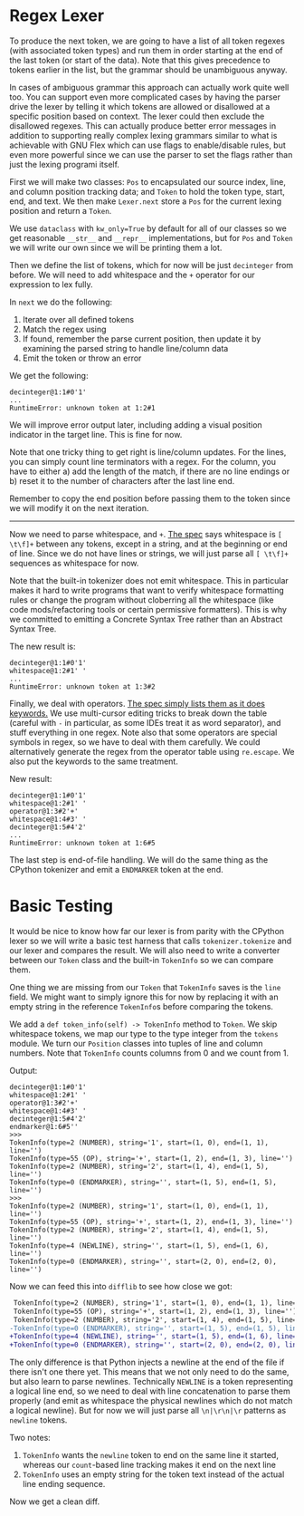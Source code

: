 # Regex Lexer

To produce the next token, we are going to have a list of all token regexes (with associated token types) and run them in order starting at the end of the last token (or start of the data). Note that this gives precedence to tokens earlier in the list, but the grammar should be unambiguous anyway.

In cases of ambiguous grammar this approach can actually work quite well too. You can support even more complicated cases by having the parser drive the lexer by telling it which tokens are allowed or disallowed at a specific position based on context. The lexer could then exclude the disallowed regexes. This can actually produce better error messages in addition to supporting really complex lexing grammars similar to what is achievable with GNU Flex which can use flags to enable/disable rules, but even more powerful since we can use the parser to set the flags rather than just the lexing programi itself.

First we will make two classes: `Pos` to encapsulated our source index, line, and column position tracking data; and `Token` to hold the token type, start, end, and text. We then make `Lexer.next` store a `Pos` for the current lexing position and return a `Token`.

We use `dataclass` with `kw_only=True` by default for all of our classes so we get reasonable `__str__` and `__repr__` implementations, but for `Pos` and `Token` we will write our own since we will be printing them a lot.

Then we define the list of tokens, which for now will be just `decinteger` from before. We will need to add whitespace and the `+` operator for our expression to lex fully.

In `next` we do the following:

1. Iterate over all defined tokens
2. Match the regex using
3. If found, remember the parse current position, then update it by examining the parsed string to handle line/column data
4. Emit the token or throw an error

We get the following:

```
decinteger@1:1#0'1'
...
RuntimeError: unknown token at 1:2#1
```

We will improve error output later, including adding a visual position indicator in the target line. This is fine for now.

Note that one tricky thing to get right is line/column updates. For the lines, you can simply count line terminators with a regex. For the column, you have to either a) add the length of the match, if there are no line endings or b) reset it to the number of characters after the last line end.

Remember to copy the end position before passing them to the token since we will modify it on the next iteration.

---

Now we need to parse whitespace, and `+`. [The spec](https://docs.python.org/3.13/reference/lexical_analysis.html#whitespace-between-tokens) says whitespace is `[ \t\f]+` between any tokens, except in a string, and at the beginning or end of line. Since we do not have lines or strings, we will just parse all `[ \t\f]+` sequences as whitespace for now.

Note that the built-in tokenizer does not emit whitespace. This in particular makes it hard to write programs that want to verify whitespace formatting rules or change the program without cloberring all the whitespace (like code mods/refactoring tools or certain permissive formatters). This is why we committed to emitting a Concrete Syntax Tree rather than an Abstract Syntax Tree.

The new result is:

```
decinteger@1:1#0'1'
whitespace@1:2#1' '
...
RuntimeError: unknown token at 1:3#2
```

Finally, we deal with operators. [The spec simply lists them as it does keywords.](https://docs.python.org/3.13/reference/lexical_analysis.html#operators) We use multi-cursor editing tricks to break down the table (careful with `-` in particular, as some IDEs treat it as word separator), and stuff everything in one regex. Note also that some operators are special symbols in regex, so we have to deal with them carefully. We could alternatively generate the regex from the operator table using `re.escape`. We also put the keywords to the same treatment.

New result:

```
decinteger@1:1#0'1'
whitespace@1:2#1' '
operator@1:3#2'+'
whitespace@1:4#3' '
decinteger@1:5#4'2'
...
RuntimeError: unknown token at 1:6#5
```

The last step is end-of-file handling. We will do the same thing as the CPython tokenizer and emit a `ENDMARKER` token at the end.

# Basic Testing

It would be nice to know how far our lexer is from parity with the CPython lexer so we will write a basic test harness that calls `tokenizer.tokenize` and our lexer and compares the result. We will also need to write a converter between our `Token` class and the built-in `TokenInfo` so we can compare them.

One thing we are missing from our `Token` that `TokenInfo` saves is the `line` field. We might want to simply ignore this for now by replacing it with an empty string in the reference `TokenInfo`s before comparing the tokens.

We add a `def token_info(self) -> TokenInfo` method to `Token`. We skip whitespace tokens, we map our type to the type integer from the `tokens` module. We turn our `Position` classes into tuples of line and column numbers. Note that `TokenInfo` counts columns from 0 and we count from 1.

Output:

```
decinteger@1:1#0'1'
whitespace@1:2#1' '
operator@1:3#2'+'
whitespace@1:4#3' '
decinteger@1:5#4'2'
endmarker@1:6#5''
>>>
TokenInfo(type=2 (NUMBER), string='1', start=(1, 0), end=(1, 1), line='')
TokenInfo(type=55 (OP), string='+', start=(1, 2), end=(1, 3), line='')
TokenInfo(type=2 (NUMBER), string='2', start=(1, 4), end=(1, 5), line='')
TokenInfo(type=0 (ENDMARKER), string='', start=(1, 5), end=(1, 5), line='')
>>>
TokenInfo(type=2 (NUMBER), string='1', start=(1, 0), end=(1, 1), line='')
TokenInfo(type=55 (OP), string='+', start=(1, 2), end=(1, 3), line='')
TokenInfo(type=2 (NUMBER), string='2', start=(1, 4), end=(1, 5), line='')
TokenInfo(type=4 (NEWLINE), string='', start=(1, 5), end=(1, 6), line='')
TokenInfo(type=0 (ENDMARKER), string='', start=(2, 0), end=(2, 0), line='')
```

Now we can feed this into `difflib` to see how close we got:

```diff
 TokenInfo(type=2 (NUMBER), string='1', start=(1, 0), end=(1, 1), line='')
 TokenInfo(type=55 (OP), string='+', start=(1, 2), end=(1, 3), line='')
 TokenInfo(type=2 (NUMBER), string='2', start=(1, 4), end=(1, 5), line='')
-TokenInfo(type=0 (ENDMARKER), string='', start=(1, 5), end=(1, 5), line='')
+TokenInfo(type=4 (NEWLINE), string='', start=(1, 5), end=(1, 6), line='')
+TokenInfo(type=0 (ENDMARKER), string='', start=(2, 0), end=(2, 0), line='')
```

The only difference is that Python injects a newline at the end of the file if there isn't one there yet. This means that we not only need to do the same, but also learn to parse newlines. Technically `NEWLINE` is a token representing a logical line end, so we need to deal with line concatenation to parse them properly (and emit as whitespace the physical newlines which do not match a logical newline). But for now we will just parse all `\n|\r\n|\r` patterns as `newline` tokens.

Two notes:

1. `TokenInfo` wants the `newline` token to end on the same line it started, whereas our `count`-based line tracking makes it end on the next line
2. `TokenInfo` uses an empty string for the token text instead of the actual line ending sequence.

Now we get a clean diff.
